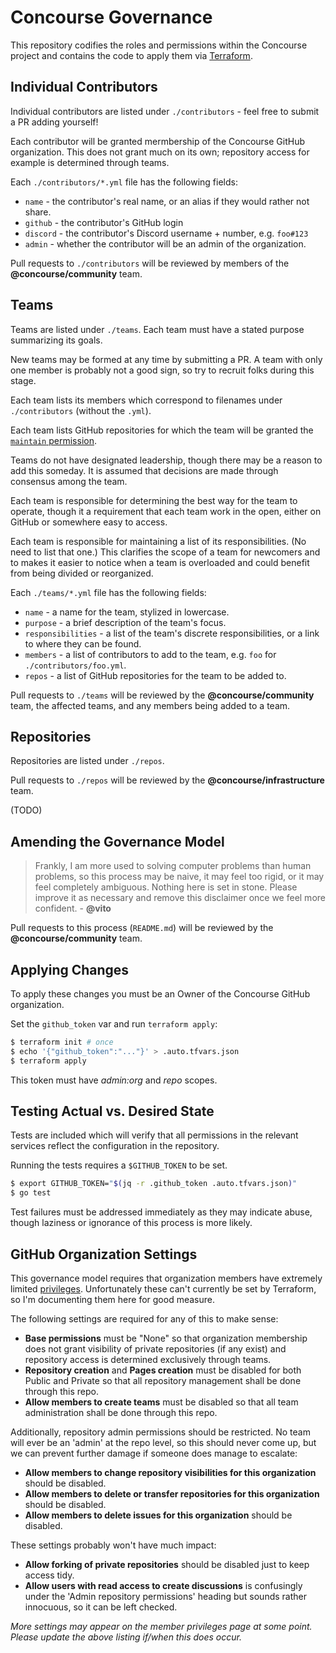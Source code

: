 # Concourse Governance

This repository codifies the roles and permissions within the Concourse project
and contains the code to apply them via [Terraform](https://www.terraform.io/).


## Individual Contributors

Individual contributors are listed under `./contributors` - feel free to submit
a PR adding yourself!

Each contributor will be granted mermbership of the Concourse GitHub
organization. This does not grant much on its own; repository access for
example is determined through teams.

Each `./contributors/*.yml` file has the following fields:

* `name` - the contributor's real name, or an alias if they would rather not
  share.
* `github` - the contributor's GitHub login
* `discord` - the contributor's Discord username + number, e.g. `foo#123`
* `admin` - whether the contributor will be an admin of the organization.

Pull requests to `./contributors` will be reviewed by members of the
**@concourse/community** team.


## Teams

Teams are listed under `./teams`. Each team must have a stated purpose
summarizing its goals.

New teams may be formed at any time by submitting a PR. A team with only one
member is probably not a good sign, so try to recruit folks during this stage.

Each team lists its members which correspond to filenames under
`./contributors` (without the `.yml`).

Each team lists GitHub repositories for which the team will be granted
the [`maintain` permission][permissions].

Teams do not have designated leadership, though there may be a reason to add
this someday. It is assumed that decisions are made through consensus among the
team.

Each team is responsible for determining the best way for the team to operate,
though it a requirement that each team work in the open, either on GitHub or
somewhere easy to access.

Each team is responsible for maintaining a list of its responsibilities. (No
need to list that one.) This clarifies the scope of a team for newcomers and to
makes it easier to notice when a team is overloaded and could benefit from
being divided or reorganized.

Each `./teams/*.yml` file has the following fields:

* `name` - a name for the team, stylized in lowercase.
* `purpose` - a brief description of the team's focus.
* `responsibilities` - a list of the team's discrete responsibilities, or a
  link to where they can be found.
* `members` - a list of contributors to add to the team, e.g. `foo` for
  `./contributors/foo.yml`.
* `repos` - a list of GitHub repositories for the team to be added to.

Pull requests to `./teams` will be reviewed by the **@concourse/community**
team, the affected teams, and any members being added to a team.

[permissions]: https://docs.github.com/en/github/setting-up-and-managing-organizations-and-teams/repository-permission-levels-for-an-organization


## Repositories

Repositories are listed under `./repos`.

Pull requests to `./repos` will be reviewed by the
**@concourse/infrastructure** team.

(TODO)


## Amending the Governance Model

> Frankly, I am more used to solving computer problems than human problems, so
> this process may be naive, it may feel too rigid, or it may feel completely
> ambiguous. Nothing here is set in stone. Please improve it as necessary and
> remove this disclaimer once we feel more confident. - **@vito**

Pull requests to this process (`README.md`) will be reviewed by the
**@concourse/community** team.


## Applying Changes

To apply these changes you must be an Owner of the Concourse GitHub
organization.

Set the `github_token` var and run `terraform apply`:

```sh
$ terraform init # once
$ echo '{"github_token":"..."}' > .auto.tfvars.json
$ terraform apply
```

This token must have *admin:org* and *repo* scopes.


## Testing Actual vs. Desired State

Tests are included which will verify that all permissions in the relevant
services reflect the configuration in the repository.

Running the tests requires a `$GITHUB_TOKEN` to be set.

```sh
$ export GITHUB_TOKEN="$(jq -r .github_token .auto.tfvars.json)"
$ go test
```

Test failures must be addressed immediately as they may indicate abuse, though
laziness or ignorance of this process is more likely.


## GitHub Organization Settings

This governance model requires that organization members have extremely limited
[privileges][member-privileges]. Unfortunately these can't currently be set by
Terraform, so I'm documenting them here for good measure.

The following settings are required for any of this to make sense:

* **Base permissions** must be "None" so that organization membership does not
  grant visibility of private repositories (if any exist) and repository
  access is determined exclusively through teams.
* **Repository creation** and **Pages creation** must be disabled for both
  Public and Private so that all repository management shall be done through
  this repo.
* **Allow members to create teams** must be disabled so that all team
  administration shall be done through this repo.

Additionally, repository admin permissions should be restricted. No team will
ever be an 'admin' at the repo level, so this should never come up, but we can
prevent further damage if someone does manage to escalate:

* **Allow members to change repository visibilities for this organization**
  should be disabled.
* **Allow members to delete or transfer repositories for this organization**
  should be disabled.
* **Allow members to delete issues for this organization** should be disabled.

These settings probably won't have much impact:

* **Allow forking of private repositories** should be disabled just to keep
  access tidy.
* **Allow users with read access to create discussions** is confusingly under
  the 'Admin repository permissions' heading but sounds rather innocuous, so it
  can be left checked.

*More settings may appear on the member privileges page at some point. Please
update the above listing if/when this does occur.*

[member-privileges]: https://github.com/organizations/concourse/settings/member_privileges
